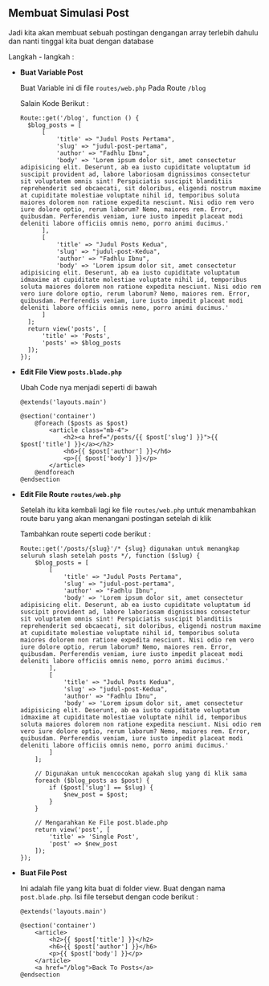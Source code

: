 ## Membuat Simulasi Post

Jadi kita akan membuat sebuah postingan dengangan array terlebih dahulu dan nanti tinggal kita buat dengan database

Langkah - langkah :

- **Buat Variable Post**

  Buat Variable ini di file `routes/web.php` Pada Route `/blog`

  Salain Kode Berikut :

  ```
  Route::get('/blog', function () {
    $blog_posts = [
        [
            'title' => "Judul Posts Pertama",
            'slug' => "judul-post-pertama",
            'author' => "Fadhlu Ibnu",
            'body' => 'Lorem ipsum dolor sit, amet consectetur adipisicing elit. Deserunt, ab ea iusto cupiditate voluptatum id suscipit provident ad, labore laboriosam dignissimos consectetur sit voluptatem omnis sint! Perspiciatis suscipit blanditiis reprehenderit sed obcaecati, sit doloribus, eligendi nostrum maxime at cupiditate molestiae voluptate nihil id, temporibus soluta maiores dolorem non ratione expedita nesciunt. Nisi odio rem vero iure dolore optio, rerum laborum? Nemo, maiores rem. Error, quibusdam. Perferendis veniam, iure iusto impedit placeat modi deleniti labore officiis omnis nemo, porro animi ducimus.'
        ],
        [
            'title' => "Judul Posts Kedua",
            'slug' => "judul-post-Kedua",
            'author' => "Fadhlu Ibnu",
            'body' => 'Lorem ipsum dolor sit, amet consectetur adipisicing elit. Deserunt, ab ea iusto cupiditate voluptatum idmaxime at cupiditate molestiae voluptate nihil id, temporibus soluta maiores dolorem non ratione expedita nesciunt. Nisi odio rem vero iure dolore optio, rerum laborum? Nemo, maiores rem. Error, quibusdam. Perferendis veniam, iure iusto impedit placeat modi deleniti labore officiis omnis nemo, porro animi ducimus.'
        ]
    ];
    return view('posts', [
        'title' => 'Posts',
        'posts' => $blog_posts
    ]);
  });
  ```

- **Edit File View `posts.blade.php`**

  Ubah Code nya menjadi seperti di bawah

  ```
  @extends('layouts.main')

  @section('container')
      @foreach ($posts as $post)
          <article class="mb-4">
              <h2><a href="/posts/{{ $post['slug'] }}">{{ $post['title'] }}</a></h2>
              <h6>{{ $post['author'] }}</h6>
              <p>{{ $post['body'] }}</p>
          </article>
      @endforeach
  @endsection
  ```

- **Edit File Route `routes/web.php`**

  Setelah itu kita kembali lagi ke file `routes/web.php` untuk menambahkan route baru yang akan menangani postingan setelah di klik

  Tambahkan route seperti code berikut :

  ```
  Route::get('/posts/{slug}'/* {slug} digunakan untuk menangkap seluruh slash setelah posts */, function ($slug) {
      $blog_posts = [
          [
              'title' => "Judul Posts Pertama",
              'slug' => "judul-post-pertama",
              'author' => "Fadhlu Ibnu",
              'body' => 'Lorem ipsum dolor sit, amet consectetur adipisicing elit. Deserunt, ab ea iusto cupiditate voluptatum id suscipit provident ad, labore laboriosam dignissimos consectetur sit voluptatem omnis sint! Perspiciatis suscipit blanditiis reprehenderit sed obcaecati, sit doloribus, eligendi nostrum maxime at cupiditate molestiae voluptate nihil id, temporibus soluta maiores dolorem non ratione expedita nesciunt. Nisi odio rem vero iure dolore optio, rerum laborum? Nemo, maiores rem. Error, quibusdam. Perferendis veniam, iure iusto impedit placeat modi deleniti labore officiis omnis nemo, porro animi ducimus.'
          ],
          [
              'title' => "Judul Posts Kedua",
              'slug' => "judul-post-Kedua",
              'author' => "Fadhlu Ibnu",
              'body' => 'Lorem ipsum dolor sit, amet consectetur adipisicing elit. Deserunt, ab ea iusto cupiditate voluptatum idmaxime at cupiditate molestiae voluptate nihil id, temporibus soluta maiores dolorem non ratione expedita nesciunt. Nisi odio rem vero iure dolore optio, rerum laborum? Nemo, maiores rem. Error, quibusdam. Perferendis veniam, iure iusto impedit placeat modi deleniti labore officiis omnis nemo, porro animi ducimus.'
          ]
      ];

      // Digunakan untuk mencocokan apakah slug yang di klik sama
      foreach ($blog_posts as $post) {
          if ($post['slug'] == $slug) {
              $new_post = $post;
          }
      }

      // Mengarahkan Ke File post.blade.php
      return view('post', [
          'title' => 'Single Post',
          'post' => $new_post
      ]);
  });
  ```

- **Buat File Post**

  Ini adalah file yang kita buat di folder view. Buat dengan nama `post.blade.php`. Isi file tersebut dengan code berikut :

  ```
  @extends('layouts.main')

  @section('container')
      <article>
          <h2>{{ $post['title'] }}</h2>
          <h6>{{ $post['author'] }}</h6>
          <p>{{ $post['body'] }}</p>
      </article>
      <a href="/blog">Back To Posts</a>
  @endsection

  ```
